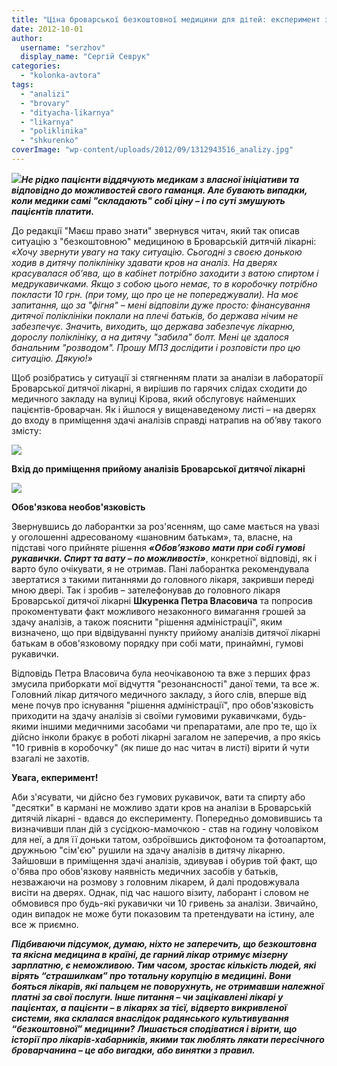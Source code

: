 ```yaml
---
title: "Ціна броварської безкоштовної медицини для дітей: експеримент з аналізами"
date: 2012-10-01
author: 
  username: "serzhov"
  display_name: "Сергій Севрук"
categories: 
  - "kolonka-avtora"
tags: 
  - "analizi"
  - "brovary"
  - "dityacha-likarnya"
  - "likarnya"
  - "poliklinika"
  - "shkurenko"
coverImage: "wp-content/uploads/2012/09/1312943516_analizy.jpg"
---
```


[![](https://mpz.brovary.org/wp-content/uploads/2012/09/1312943516_analizy.jpg)](https://mpz.brovary.org/wp-content/uploads/2012/09/1312943516_analizy.jpg)_**Не рідко пацієнти віддячують медикам з власної ініціативи та відповідно до можливостей свого гаманця. Але бувають випадки, коли медики самі "складають" собі ціну – і по суті змушують пацієнтів платити.**_

До редакції "Маєш право знати" звернувся читач, який так описав ситуацію з "безкоштовною" медициною в Броварській дитячій лікарні: _«Хочу звернути увагу на таку ситуацію. Сьогодні з своєю донькою ходив в дитячу поліклініку здавати кров на аналіз. На дверях красувалася об’ява, що в кабінет потрібно заходити з ватою спиртом і медрукавичками. Якщо з собою цього немає, то в коробочку потрібно покласти 10 грн. (при тому, що про це не попереджували). На моє запитання, що за "фігня" – мені відповіли дуже просто: фінансування дитячої поліклініки поклали на плечі батьків, бо держава нічим не забезпечує. Значить, виходить, що держава забезпечує лікарню, дорослу поліклініку, а на дитячу "забила" болт. Мені це здалося банальним "розводом". Прошу МПЗ дослідити і розповісти про цю ситуацію. Дякую!»_

Щоб розібратись у ситуації зі стягненням плати за аналізи в лабораторії Броварської дитячої лікарні, я вирішив по гарячих слідах сходити до медичного закладу на вулиці Кірова, який обслуговує найменших пацієнтів-броварчан. Як і йшлося у вищенаведеному листі – на дверях до входу в приміщення здачі аналізів справді натрапив на об’яву такого змісту:

[![](https://mpz.brovary.org/wp-content/uploads/2012/09/Ogoloshennya.-Dityacha-likarnya.jpg)](https://mpz.brovary.org/wp-content/uploads/2012/09/Ogoloshennya.-Dityacha-likarnya.jpg)

**Вхід до приміщення прийому аналізів Броварської дитячої лікарні**

[![](https://mpz.brovary.org/wp-content/uploads/2012/09/Priyom-analiziv.jpg)](https://mpz.brovary.org/wp-content/uploads/2012/09/Priyom-analiziv.jpg)

**Обов'язкова необов'язковість**

Звернувшись до лаборантки за роз'ясенням, що саме мається на увазі у оголошенні адресованому «шановним батькам», та, власне, на підставі чого прийняте рішення **_«Обов’язково мати при собі гумові рукавички. Спирт та вату – по можливості»_**, конкретної відповіді, як і варто було очікувати, я не отримав. Пані лаборантка рекомендувала звертатися з такими питаннями до головного лікаря, закривши переді мною двері. Так і зробив – зателефонував до головного лікаря Броварської дитячої лікарні **Шкуренка Петра Власовича** та попросив прокоментувати факт можливого незаконного вимагання грошей за здачу аналізів, а також пояснити "рішення адміністрації", яким визначено, що при відвідуванні пункту прийому аналізів дитячої лікарні батькам в обов'язковому порядку при собі мати, принаймні, гумові рукавички.

Відповідь Петра Власовича була неочікавоною та вже з перших фраз змусила приборкати мої відчуття "резонансності" даної теми, та все ж. Головний лікар дитячого медичного закладу, з його слів, вперше від мене почув про існування "рішення адміністрації", про обов'язковість приходити на здачу аналізів зі своїми гумовими рукавичками, будь-якими іншими медичними засобами чи препаратами, але про те, що їх дійсно інколи бракує в роботі лікарні загалом не заперечив, а про якісь "10 гривнів в коробочку" (як пише до нас читач в листі) вірити й чути взагалі не захотів.

**Увага, екперимент!**

Аби з'ясувати, чи дійсно без гумових рукавичок, вати та спирту або "десятки" в кармані не можливо здати кров на аналізи в Броварській дитячій лікарні - вдався до експерименту. Попередньо домовившись та визначивши план дій з сусідкою-мамочкою - став на годину чоловіком для неї, а для її доньки татом, озброївшись диктофоном та фотоапартом, дружньою "сім'єю" рушили на здачу аналізів в дитячу лікарню. Зайшовши в приміщення здачі аналізів, здивував і обурив той факт, що о'бява про обов'язкову наявність медичних засобів у батьків, незважаючи на розмову з головним лікарем, й далі продовжувала висіти на дверях. Однак, під час нашого візиту, лаборант і словом не обмовився про будь-які рукавички чи 10 гривень за аналізи. Звичайно, один випадок не може бути показовим та претендувати на істину, але все ж приємно.

_**Підбиваючи підсумок, думаю, ніхто не заперечить, що безкоштовна та якісна медицина в країні, де гарний лікар отримує мізерну зарплатню, є неможливою. Тим часом, зростає кількість людей, які вірять “страшилкам” про тотальну корупцію в медицині. Вони бояться лікарів, які пальцем не поворухнуть, не отримавши належної платні за свої послуги. Інше питання – чи зацікавлені лікарі у пацієнтах, а пацієнти – в лікарях за тієї, відверто викривленої системи, яка склалася внаслідок радянського культивування “безкоштовної” медицини?**_ _**Лишається сподіватися і вірити, що історії про лікарів-хабарників, якими так люблять лякати пересічного броварчанина – це або вигадки, або винятки з правил.**_
